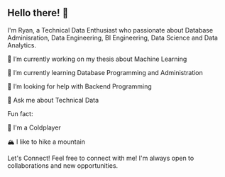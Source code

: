 ## Hello there! 👋

I'm Ryan, a Technical Data Enthusiast who passionate about Database Adminisration, Data Engineering, BI Engineering, Data Science and Data Analytics.

🔭 I’m currently working on my thesis about Machine Learning

🌱 I’m currently learning Database Programming and Administration

🤔 I’m looking for help with Backend Programming

💬 Ask me about Technical Data

Fun fact:

🎵 I'm a Coldplayer

🏔️ I like to hike a mountain

Let's Connect!
Feel free to connect with me! I'm always open to collaborations and new opportunities.
